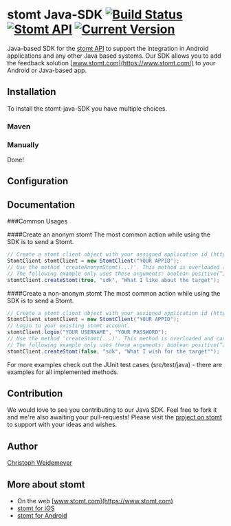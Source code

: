# stomt Java-SDK [![Build Status](https://travis-ci.org/stomt/stomt-java-sdk.svg?branch=master)](https://travis-ci.org/stomt/stomt-java-sdk) [![Stomt API](https://img.shields.io/badge/stomt-v2.1.X-brightgreen.svg)](https://rest.stomt.com/) [![Current Version](https://img.shields.io/badge/version-beta-blue.svg)](https://github.com/stomt/sdk-java)

Java-based SDK for the [stomt API](https://rest.stomt.com/) to support the integration in Android applications and any other Java based systems. Our SDK allows you to add the feedback solution [www.stomt.com](https://www.stomt.com/) to your Android or Java-based app. 

## Installation

To install the stomt-java-SDK you have multiple choices.

### Maven


### Manually

Done!

## Configuration

## Documentation

###Common Usages

####Create an anonym stomt
The most common action while using the SDK is to send a Stomt.
```Java
// Create a stomt client object with your assigned application id (https://www.stomt.com/dev/apps).
StomtClient stomtClient = new StomtClient("YOUR APPID");
// Use the method 'createAnonymStomt(...)'. This method is overloaded and can be used with different arguments.
// The following example only uses these arguments: boolean positive(“I wish”: positive=false and “I like”: positive=true), String targetID, String stomtText.
stomtClient.createStomt(true, "sdk", "What I like about the target");
```

####Create a non-anonym stomt
The most common action while using the SDK is to send a Stomt.
```Java
// Create a stomt client object with your assigned application id (https://www.stomt.com/dev/apps).
StomtClient stomtClient = new StomtClient("YOUR APPID");
// Login to your existing stomt account.
stomtClient.login("YOUR USERNAME", "YOUR PASSWORD");
// Use the method 'createStomt(...)'. This method is overloaded and can be used with different arguments.
// The following example only uses these arguments: boolean positive(“I wish”: positive=false and “I like”: positive=true), String targetID, String stomtText.
stomtClient.createStomt(false, "sdk", "What I wish for the target"");
```
For more examples check out the JUnit test cases (src/test/java) - there are examples for all implemented methods.

## Contribution

We would love to see you contributing to our Java SDK. Feel free to fork it and we're also awaiting your pull-requests! Please visit the [project on stomt](https://www.stomt.com/sdk) to support with your ideas and wishes.

## Author

[Christoph Weidemeyer](https://github.com/ChrisWe)

## More about stomt

* On the web [www.stomt.com](https://www.stomt.com)
* [stomt for iOS](http://stomt.co/ios)
* [stomt for Android](http://stomt.co/android)
